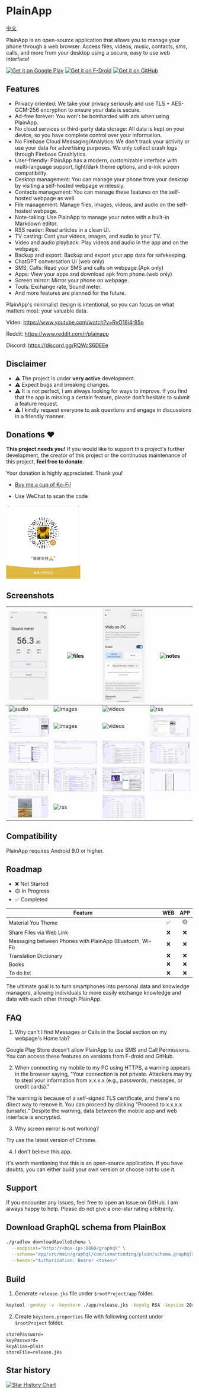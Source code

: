 # PlainApp

<a href="README_zh_CN.md">中文</a>

PlainApp is an open-source application that allows you to manage your phone through a web browser. Access files, videos, music, contacts, sms, calls, and more from your desktop using a secure, easy to use web interface!

[<img src="https://play.google.com/intl/en_us/badges/static/images/badges/en_badge_web_generic.png" alt='Get it on Google Play' height="80">](https://play.google.com/store/apps/details?id=com.ismartcoding.plain)
[<img src="https://fdroid.gitlab.io/artwork/badge/get-it-on.png" alt='Get it on F-Droid' height="80">](https://f-droid.org/packages/com.ismartcoding.plain/)
[<img src="https://raw.githubusercontent.com/ismartcoding/plain-app/main/assets/get-it-on-github.png" alt='Get it on GitHub' height="80">](https://github.com/ismartcoding/plain-app/releases/latest)

## Features

- Privacy oriented: We take your privacy seriously and use TLS + AES-GCM-256 encryption to ensure your data is secure.
- Ad-free forever: You won't be bombarded with ads when using PlainApp.
- No cloud services or third-party data storage: All data is kept on your device, so you have complete control over your information.
- No Firebase Cloud Messaging/Analytics: We don't track your activity or use your data for advertising purposes. We only collect crash logs through Firebase Crashlytics.
- User-friendly: PlainApp has a modern, customizable interface with multi-language support, light/dark theme options, and e-ink screen compatibility.
- Desktop management: You can manage your phone from your desktop by visiting a self-hosted webpage wirelessly.
- Contacts management: You can manage these features on the self-hosted webpage as well.
- File management: Manage files, images, videos, and audio on the self-hosted webpage.
- Note-taking: Use PlainApp to manage your notes with a built-in Markdown editor.
- RSS reader: Read articles in a clean UI.
- TV casting: Cast your videos, images, and audio to your TV.
- Video and audio playback: Play videos and audio in the app and on the webpage.
- Backup and export: Backup and export your app data for safekeeping.
- ChatGPT conversation UI (web only)
- SMS, Calls: Read your SMS and calls on webpage.(Apk only)
- Apps: View your apps and download apk from phone.(web only)
- Screen mirror: Mirror your phone on webpage.
- Tools: Exchange rate, Sound meter.
- And more features are planned for the future.

PlainApp's minimalist design is intentional, so you can focus on what matters most: your valuable data.

Video: https://www.youtube.com/watch?v=RvO18j4r95o

Reddit: https://www.reddit.com/r/plainapp

Discord: https://discord.gg/RQWcS6DEEe

## Disclaimer

- ⚠️ The project is under **very active** development.
- ⚠️ Expect bugs and breaking changes.
- ⚠️ It is not perfect, I am always looking for ways to improve. If you find that the app is missing a certain feature, please don't hesitate to submit a feature request.
- ⚠️ I kindly request everyone to ask questions and engage in discussions in a friendly manner.

## Donations :heart:

**This project needs you!** If you would like to support this project's further development, the creator of this project or the continuous maintenance of this project, **feel free to donate**.

Your donation is highly appreciated. Thank you!

- [Buy me a cup of Ko-Fi!](https://ko-fi.com/ismartcoding)

- Use WeChat to scan the code

<img src="assets/donate-wechat.jpeg" width="200"/>

## Screenshots

| ![sound meter](screenshots/1.jpeg)   | ![files](screenshots/2.jpeg)            | ![web](screenshots/3.jpeg)                    | ![notes](screenshots/4.jpeg)                     |
|--------------------------------------|-----------------------------------------|-----------------------------------------------|--------------------------------------------------|
| ![audio](screenshots/5.jpeg)         | ![images](screenshots/6.jpeg)           | ![videos](screenshots/7.jpeg)                 | ![rss](screenshots/8.jpeg)                       |
| ![home](screenshots/web-home.png)    | ![images](screenshots/web-images.png)   | ![videos](screenshots/web-videos.png)         | ![notes](screenshots/web-notes.png)              |
| ![files](screenshots/web-files.png)  | ![chatgpt](screenshots/web-chatgpt.png) | ![messages](screenshots/web-messages.png)     | ![contacts](screenshots/web-contacts.png)        |
| ![audio](screenshots/web-audios.png) | ![rss](screenshots/web-rss.png)         | ![encryption](screenshots/web-encryption.png) | ![encryption](screenshots/web-screen-mirror.png) |
| ![audio](screenshots/web-image.png)  | ![rss](screenshots/web-video.png)       | ![encryption](screenshots/web-calls.png)      |                                                  |

## Compatibility

PlainApp requires Android 9.0 or higher.

## Roadmap

- ❌ Not Started
- 🟡 In Progress
- ✅ Completed

| Feature                                                   | WEB | APP |
|-----------------------------------------------------------|:---:|:---:|
| Material You Theme                                        | ✅  | 🟡  |
| Share Files via Web Link                                  |  ❌  |  ❌  |
| Messaging between Phones with PlainApp (Bluetooth, Wi-Fi) |  ❌  |  ❌  |
| Translation Dictionary                                    |  ❌  |  ❌  |
| Books                                                     |  ❌  |  ❌  |
| To do list                                                |  ❌  |  ❌  |

The ultimate goal is to turn smartphones into personal data and knowledge managers, allowing individuals to more easily exchange knowledge and data with each other through PlainApp.

## FAQ

1. Why can't I find Messages or Calls in the Social section on my webpage's Home tab?

Google Play Store doesn't allow PlainApp to use SMS and Call Permissions. 
You can access these features on versions from F-droid and GitHub.

2. When connecting my mobile to my PC using HTTPS, a warning appears in the browser saying, 
"Your connection is not private. Attackers may try to steal your information from x.x.x.x (e.g., passwords, messages, or credit cards)."

The warning is because of a self-signed TLS certificate, and there's no direct way to remove it. 
You can proceed by clicking "Proceed to x.x.x.x (unsafe)." Despite the warning, data between the mobile app and web interface is encrypted.

3. Why screen mirror is not working?

Try use the latest version of Chrome.

4. I don't believe this app.

It's worth mentioning that this is an open-source application. 
If you have doubts, you can either build your own version or choose not to use it.

## Support

If you encounter any issues, feel free to open an issue on GitHub. I am always happy to help. Please do not give a one-star rating arbitrarily.

## Download GraphQL schema from PlainBox

```bash
./gradlew downloadApolloSchema \
  --endpoint="http://<box-ip>:8080/graphql" \
  --schema="app/src/main/graphql/com/ismartcoding/plain/schema.graphqls" \
  --header="Authorization: Bearer <token>"
```

## Build

1. Generate `release.jks` file under `$rootProject/app` folder.

```bash
keytool -genkey -v -keystore ./app/release.jks -keyalg RSA -keysize 2048 -validity 10000 -alias plain
```

2. Create `keystore.properties` file with following content under `$rootProject` folder.

```
storePassword=
keyPassword=
keyAlias=plain
storeFile=release.jks
```

## Star history

[![Star History Chart](https://api.star-history.com/svg?repos=ismartcoding/plain-app&type=Date)](https://star-history.com/#ismartcoding/plain-app&Date)



